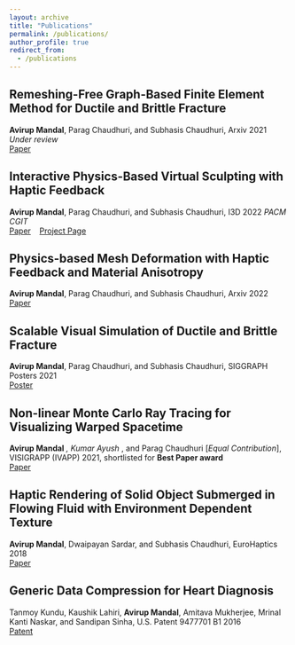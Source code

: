 ```yaml
---
layout: archive
title: "Publications"
permalink: /publications/
author_profile: true
redirect_from:
  - /publications
---
```


## Remeshing-Free Graph-Based Finite Element Method for Ductile and Brittle Fracture
**Avirup Mandal**, Parag Chaudhuri, and Subhasis Chaudhuri, Arxiv 2021 *Under review*\
[Paper](https://arxiv.org/abs/2103.14870) 

## Interactive Physics-Based Virtual Sculpting with Haptic Feedback
**Avirup Mandal**, Parag Chaudhuri, and Subhasis Chaudhuri, I3D 2022 *PACM CGIT*\
[Paper](https://doi.org/10.1145/3522611) $~~$ [Project Page](https://avirupmandal.github.io/sculpt-i3d/)

## Physics-based Mesh Deformation with Haptic Feedback and Material Anisotropy
**Avirup Mandal**, Parag Chaudhuri, and Subhasis Chaudhuri, Arxiv 2022\
[Paper](https://arxiv.org/abs/2112.04362) 

## Scalable Visual Simulation of Ductile and Brittle Fracture
**Avirup Mandal**, Parag Chaudhuri, and Subhasis Chaudhuri, SIGGRAPH Posters 2021\
[Poster](https://doi.org/10.1145/3450618.3469152) 

## Non-linear Monte Carlo Ray Tracing for Visualizing Warped Spacetime
**Avirup Mandal** <sup>*</sup>, Kumar Ayush <sup>*</sup>, and Parag Chaudhuri [*Equal Contribution*], VISIGRAPP (IVAPP) 2021, shortlisted for **Best Paper award**\
[Paper](https://doi.org/10.5220/0010217600760087)

## Haptic Rendering of Solid Object Submerged in Flowing Fluid with Environment Dependent Texture
**Avirup Mandal**, Dwaipayan Sardar, and Subhasis Chaudhuri, EuroHaptics 2018\
[Paper](https://doi.org/10.1007/978-3-319-93399-3_34)

## Generic Data Compression for Heart Diagnosis
Tanmoy Kundu, Kaushik Lahiri, **Avirup Mandal**, Amitava Mukherjee, Mrinal Kanti Naskar, and Sandipan Sinha, U.S. Patent 9477701 B1 2016\
[Patent](https://patentimages.storage.googleapis.com/68/7f/98/07e942c9ae44ee/US9477701.pdf) 